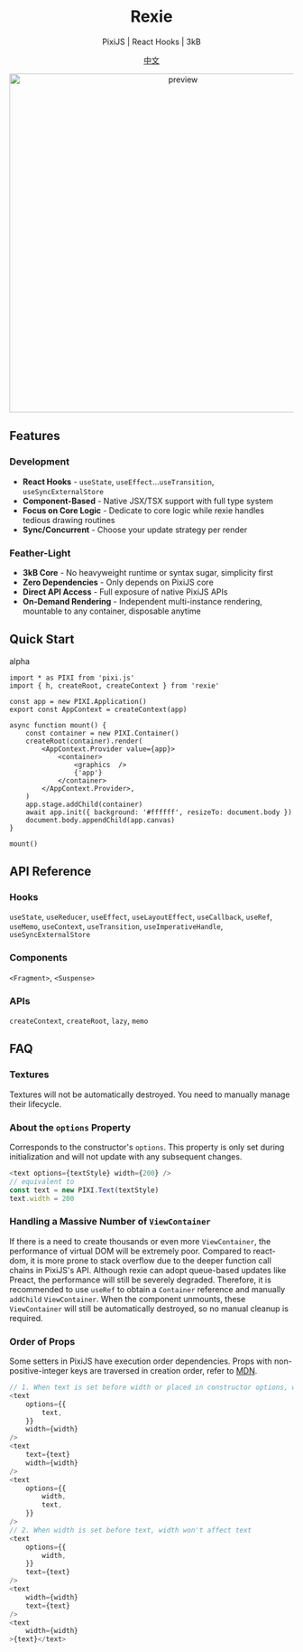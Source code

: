 <h1 align="center">Rexie</h1>
<p align="center">PixiJS | React Hooks | 3kB</p>
<p align="center">
  <a href="https://github.com/wooloo26/rexie/tree/main/docs/ZH.md">中文</a>
</p>
<div align="center">
    <img width="600" alt="preview" src="https://raw.githubusercontent.com/wooloo26/rexie/refs/heads/main/docs/examples.gif">
</div>

## Features

### Development

- **React Hooks** - `useState`, `useEffect`...`useTransition`, `useSyncExternalStore`
- **Component-Based** - Native JSX/TSX support with full type system
- **Focus on Core Logic** - Dedicate to core logic while rexie handles tedious drawing routines
- **Sync/Concurrent** - Choose your update strategy per render

### Feather-Light

- **3kB Core** - No heavyweight runtime or syntax sugar, simplicity first
- **Zero Dependencies** - Only depends on PixiJS core
- **Direct API Access** - Full exposure of native PixiJS APIs
- **On-Demand Rendering** - Independent multi-instance rendering, mountable to any container, disposable anytime

## Quick Start

alpha

```tsx
import * as PIXI from 'pixi.js'
import { h, createRoot, createContext } from 'rexie'

const app = new PIXI.Application()
export const AppContext = createContext(app)

async function mount() {
    const container = new PIXI.Container()
    createRoot(container).render(
        <AppContext.Provider value={app}>
            <container>
                <graphics  />
                {'app'}
            </container>
        </AppContext.Provider>,
    )
    app.stage.addChild(container)
    await app.init({ background: '#ffffff', resizeTo: document.body })
    document.body.appendChild(app.canvas)
}

mount()
```

## API Reference

### Hooks

`useState`, `useReducer`, `useEffect`, `useLayoutEffect`, `useCallback`, `useRef`, `useMemo`, `useContext`, `useTransition`, `useImperativeHandle`, `useSyncExternalStore`

### Components

`<Fragment>`, `<Suspense>`

### APIs

`createContext`, `createRoot`, `lazy`, `memo`

## FAQ

### Textures

Textures will not be automatically destroyed. You need to manually manage their lifecycle.

### About the `options` Property

Corresponds to the constructor's `options`. This property is only set during initialization and will not update with any subsequent changes.

```ts
<text options={textStyle} width={200} />
// equivalent to
const text = new PIXI.Text(textStyle)
text.width = 200
```

### Handling a Massive Number of `ViewContainer`

If there is a need to create thousands or even more `ViewContainer`, the performance of virtual DOM will be extremely poor. Compared to react-dom, it is more prone to stack overflow due to the deeper function call chains in PixiJS's API. Although rexie can adopt queue-based updates like Preact, the performance will still be severely degraded. Therefore, it is recommended to use `useRef` to obtain a `Container` reference and manually `addChild` `ViewContainer`. When the component unmounts, these `ViewContainer` will still be automatically destroyed, so no manual cleanup is required.

### Order of Props

Some setters in PixiJS have execution order dependencies. Props with non-positive-integer keys are traversed in creation order, refer to [MDN](https://developer.mozilla.org/en-US/docs/Web/JavaScript/Reference/Statements/for...in#description).

```ts
// 1. When text is set before width or placed in constructor options, width affect text
<text
    options={{
        text,
    }}
    width={width}
/>
<text
    text={text}
    width={width}
/>
<text
    options={{
        width,
        text,
    }}
/>
// 2. When width is set before text, width won't affect text
<text
    options={{
        width,
    }}
    text={text}
/>
<text
    width={width}
    text={text}
/>
<text
    width={width}
>{text}</text>
```
